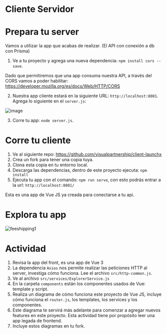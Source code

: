 # Cliente Servidor

# Prepara tu server

Vamos a utilizar la app que acabas de realizar. (El API con conexión a db con Prisma)

1. Ve a tu proyecto y agrega una nueva dependencia: `npm install cors --save`.

Dado que permitiremos que una app consuma nuestra API, a través del CORS vamos a poder habilitar: https://developer.mozilla.org/es/docs/Web/HTTP/CORS

2. Nuestra app cliente estará en la siguiente URL: `http://localhost:8081`. Agrega lo siguiente en el `server.js`:

![image](https://user-images.githubusercontent.com/17634377/166191613-1cf70686-b234-4b44-876a-815f1d8c5847.png)

3. Corre tu app: `node server.js`.

# Corre tu cliente

1. Ve al siguiente repo: https://github.com/visualpartnership/client-launchx
2. Crea un fork para tener una copia tuya. 
3. Clona esta copia en tu entorno local.
4. Descarga las dependencias, dentro de este proyecto ejecuta: `npm install`
5. Ejecuta tu app con el comando: `npm run serve`, con esto podrás entrar a la url: `http://localhost:8081/`

Esta es una app de Vue JS ya creada para conectarse a tu api. 

# Explora tu app

![feeshipping1](https://user-images.githubusercontent.com/17634377/166192146-89cd6b72-f6f3-47f3-abe8-e309c0fd8275.gif)

# Actividad

1. Revisa la app del front, es una app de Vue 3
2. La dependencia `Axios` nos permite realizar las peticiones HTTP al server, investiga cómo funciona. Lee el archivo `src/http-common.js`.
3. Ve al archivo `src/services/ExplorerService.js`
4. En la carpeta `components` están los componentes usados de Vue: template y script.
5. Realiza un diagrama de cómo funciona este proyecto de Vue JS, incluye cómo funciona el `router.js`, los templates, los services y los componentes. 
6. Este diagrama te servirá más adelante para comenzar a agregar nuevos features en este proyecto. Esta actividad tiene por propósito leer una app legada de frontend.
7. Incluye estos diagramas en tu fork. 

